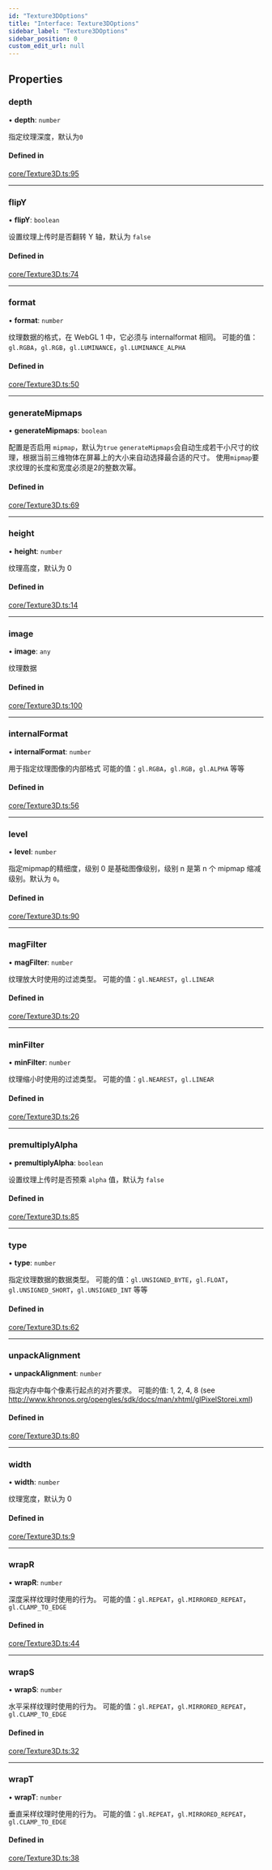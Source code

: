 ```yaml
---
id: "Texture3DOptions"
title: "Interface: Texture3DOptions"
sidebar_label: "Texture3DOptions"
sidebar_position: 0
custom_edit_url: null
---
```


## Properties

### depth

• **depth**: `number`

指定纹理深度，默认为`0`

#### Defined in

[core/Texture3D.ts:95](https://github.com/sakitam-gis/vis-engine/blob/master/src/core/Texture3D.ts?at&#x3D;cadd330#line&#x3D;95)

___

### flipY

• **flipY**: `boolean`

设置纹理上传时是否翻转 Y 轴，默认为 `false`

#### Defined in

[core/Texture3D.ts:74](https://github.com/sakitam-gis/vis-engine/blob/master/src/core/Texture3D.ts?at&#x3D;cadd330#line&#x3D;74)

___

### format

• **format**: `number`

纹理数据的格式，在 WebGL 1 中，它必须与 internalformat 相同。
可能的值：`gl.RGBA`，`gl.RGB`，`gl.LUMINANCE`，`gl.LUMINANCE_ALPHA`

#### Defined in

[core/Texture3D.ts:50](https://github.com/sakitam-gis/vis-engine/blob/master/src/core/Texture3D.ts?at&#x3D;cadd330#line&#x3D;50)

___

### generateMipmaps

• **generateMipmaps**: `boolean`

配置是否启用 `mipmap`，默认为`true`
`generateMipmaps`会自动生成若干小尺寸的纹理，根据当前三维物体在屏幕上的大小来自动选择最合适的尺寸。
使用`mipmap`要求纹理的长度和宽度必须是2的整数次幂。

#### Defined in

[core/Texture3D.ts:69](https://github.com/sakitam-gis/vis-engine/blob/master/src/core/Texture3D.ts?at&#x3D;cadd330#line&#x3D;69)

___

### height

• **height**: `number`

纹理高度，默认为 0

#### Defined in

[core/Texture3D.ts:14](https://github.com/sakitam-gis/vis-engine/blob/master/src/core/Texture3D.ts?at&#x3D;cadd330#line&#x3D;14)

___

### image

• **image**: `any`

纹理数据

#### Defined in

[core/Texture3D.ts:100](https://github.com/sakitam-gis/vis-engine/blob/master/src/core/Texture3D.ts?at&#x3D;cadd330#line&#x3D;100)

___

### internalFormat

• **internalFormat**: `number`

用于指定纹理图像的内部格式
可能的值：`gl.RGBA`，`gl.RGB`，`gl.ALPHA` 等等

#### Defined in

[core/Texture3D.ts:56](https://github.com/sakitam-gis/vis-engine/blob/master/src/core/Texture3D.ts?at&#x3D;cadd330#line&#x3D;56)

___

### level

• **level**: `number`

指定mipmap的精细度，级别 0 是基础图像级别，级别 n 是第 n 个 mipmap 缩减级别。默认为 `0`。

#### Defined in

[core/Texture3D.ts:90](https://github.com/sakitam-gis/vis-engine/blob/master/src/core/Texture3D.ts?at&#x3D;cadd330#line&#x3D;90)

___

### magFilter

• **magFilter**: `number`

纹理放大时使用的过滤类型。
可能的值：`gl.NEAREST`，`gl.LINEAR`

#### Defined in

[core/Texture3D.ts:20](https://github.com/sakitam-gis/vis-engine/blob/master/src/core/Texture3D.ts?at&#x3D;cadd330#line&#x3D;20)

___

### minFilter

• **minFilter**: `number`

纹理缩小时使用的过滤类型。
可能的值：`gl.NEAREST`，`gl.LINEAR`

#### Defined in

[core/Texture3D.ts:26](https://github.com/sakitam-gis/vis-engine/blob/master/src/core/Texture3D.ts?at&#x3D;cadd330#line&#x3D;26)

___

### premultiplyAlpha

• **premultiplyAlpha**: `boolean`

设置纹理上传时是否预乘 `alpha` 值，默认为 `false`

#### Defined in

[core/Texture3D.ts:85](https://github.com/sakitam-gis/vis-engine/blob/master/src/core/Texture3D.ts?at&#x3D;cadd330#line&#x3D;85)

___

### type

• **type**: `number`

指定纹理数据的数据类型。
可能的值：`gl.UNSIGNED_BYTE`，`gl.FLOAT`，`gl.UNSIGNED_SHORT`，`gl.UNSIGNED_INT` 等等

#### Defined in

[core/Texture3D.ts:62](https://github.com/sakitam-gis/vis-engine/blob/master/src/core/Texture3D.ts?at&#x3D;cadd330#line&#x3D;62)

___

### unpackAlignment

• **unpackAlignment**: `number`

指定内存中每个像素行起点的对齐要求。
可能的值: 1, 2, 4, 8 (see http://www.khronos.org/opengles/sdk/docs/man/xhtml/glPixelStorei.xml)

#### Defined in

[core/Texture3D.ts:80](https://github.com/sakitam-gis/vis-engine/blob/master/src/core/Texture3D.ts?at&#x3D;cadd330#line&#x3D;80)

___

### width

• **width**: `number`

纹理宽度，默认为 0

#### Defined in

[core/Texture3D.ts:9](https://github.com/sakitam-gis/vis-engine/blob/master/src/core/Texture3D.ts?at&#x3D;cadd330#line&#x3D;9)

___

### wrapR

• **wrapR**: `number`

深度采样纹理时使用的行为。
可能的值：`gl.REPEAT`，`gl.MIRRORED_REPEAT`，`gl.CLAMP_TO_EDGE`

#### Defined in

[core/Texture3D.ts:44](https://github.com/sakitam-gis/vis-engine/blob/master/src/core/Texture3D.ts?at&#x3D;cadd330#line&#x3D;44)

___

### wrapS

• **wrapS**: `number`

水平采样纹理时使用的行为。
可能的值：`gl.REPEAT`，`gl.MIRRORED_REPEAT`，`gl.CLAMP_TO_EDGE`

#### Defined in

[core/Texture3D.ts:32](https://github.com/sakitam-gis/vis-engine/blob/master/src/core/Texture3D.ts?at&#x3D;cadd330#line&#x3D;32)

___

### wrapT

• **wrapT**: `number`

垂直采样纹理时使用的行为。
可能的值：`gl.REPEAT`，`gl.MIRRORED_REPEAT`，`gl.CLAMP_TO_EDGE`

#### Defined in

[core/Texture3D.ts:38](https://github.com/sakitam-gis/vis-engine/blob/master/src/core/Texture3D.ts?at&#x3D;cadd330#line&#x3D;38)
